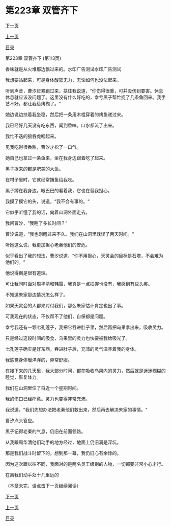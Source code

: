 <h1>第223章   双管齐下</h1>
            <div><p><a href="./667_%E7%AC%AC223%E7%AB%A0_%E5%8F%8C%E7%AE%A1%E9%BD%90%E4%B8%8B.md">下一页</a></p><p><a href="./665_%E7%AC%AC222%E7%AB%A0_%E5%81%B7%E8%A2%AD.md">上一页</a></p><p><a href="../">目录</a></p></div>
            <div><p>第223章   双管齐下 (第1/3页)</p><p>香味就是从火堆那边飘过来的。水印广告测试水印广告测试</p><p>我想要站起来，可是身体酸软无力，无论如何也没法起来。</p><p>听到声音，曹汐赶紧跑过来，扶住我说道，“你伤得很重，可并没伤到要害。休息休息就应该没问题了。这里没有什么好吃的，幸亏黑子帮忙捉了几条鱼回来。我手艺不好，都让我给烤糊了。“</p><p>她边说边扶着我坐稳，然后把一条用木棍穿着的烤鱼递过来。</p><p>我已经好几天没有吃东西，闻到香味。口水都流了出来。</p><p>我忙不迭的狼吞虎咽起来。</p><p>见我吃得很香甜，曹汐才松了一口气。</p><p>她自己也拿过一条鱼来，坐在我身边跟着吃了起来。</p><p>黑子捉来的都是肥美的大鱼。</p><p>在村子里时，它就经常捕鱼给我吃。</p><p>黑子蹲在我身边。眼巴巴的看着我，它也在替我担心。</p><p>我摸了摸它的头，说道，“我不会有事的。“</p><p>它似乎听懂了我的话，向着山洞外面走去。</p><p>我问曹汐，“我睡了多长时间？“</p><p>曹汐说道，“我也刚醒过来不久。我们在山洞里耽误了两天时间。“</p><p>听她这么说，我更加担心老秦他们的安危。</p><p>似乎看出了我的想法，曹汐说道，“你不用担心，天灵会的目标是石塔，不会难为他们的。“</p><p>他说得倒是很有道理。</p><p>可让我同时面对周华清和韩雷，我真是一点把握也没有，我感到有些头疼。</p><p>不知道朱家那边情况怎么样了。</p><p>如果天灵会的人都来对付我们，那么朱家估计肯定也出了事。</p><p>可我现在的状态，不仅帮不了他们，自保都是问题。</p><p>幸亏我还有一颗七孔莲子，我把它吞进肚子里，然后再把乌果拿出来，吸收灵力。</p><p>只是经过这段时间的吸食，乌果里的灵力也快要被我给吸光了。</p><p>七孔莲子确实是好东西，吞进肚子后，充沛的灵气温养着我的身体。</p><p>我感觉身体暖洋洋的，异常舒服。</p><p>在接下来的几天里，我大部分时间，都在吸收乌果内的灵力，然后就是迷迷糊糊的睡觉，恢复体力。</p><p>我们在山洞里住了将近一个星期时间。</p><p>我的伤口已经痊愈。灵力也变得非常充沛。</p><p>我说道，“我们先想办法把老秦他们救出来，然后再去解决朱家的事情。“</p><p>曹汐点头答应。</p><p>黑子记得老秦的气息，仍旧在前面领路。</p><p>从我跟周华清他们动手的地方经过，地面上仍旧满是深坑。</p><p>那是我们战斗时留下的。想到那一幕，我仍旧心有余悸的。</p><p>因为这次跟以往不同，我面对的是两名灵王级别的人物，一切都要非常小心才行。</p><p>在离我们动手处十几里远的</p><p>（本章未完，请点击下一页继续阅读）</p></div>
            <div><p><a href="./667_%E7%AC%AC223%E7%AB%A0_%E5%8F%8C%E7%AE%A1%E9%BD%90%E4%B8%8B.md">下一页</a></p><p><a href="./665_%E7%AC%AC222%E7%AB%A0_%E5%81%B7%E8%A2%AD.md">上一页</a></p><p><a href="../">目录</a></p></div>